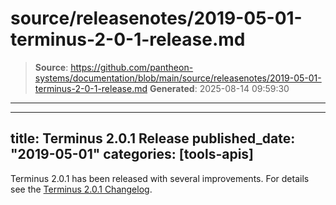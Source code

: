 # source/releasenotes/2019-05-01-terminus-2-0-1-release.md

> **Source**: https://github.com/pantheon-systems/documentation/blob/main/source/releasenotes/2019-05-01-terminus-2-0-1-release.md
> **Generated**: 2025-08-14 09:59:30

---

---
title: Terminus 2.0.1 Release
published_date: "2019-05-01"
categories: [tools-apis]
---
Terminus 2.0.1 has been released with several improvements. For details see the [Terminus 2.0.1 Changelog](https://github.com/pantheon-systems/terminus/blob/master/CHANGELOG.md#201---2019-04-28).

